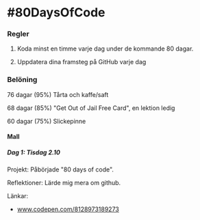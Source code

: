 # #80DaysOfCode

### Regler

1. Koda minst en timme varje dag under de kommande 80 dagar.

2. Uppdatera dina framsteg på GitHub varje dag

### Belöning

76 dagar (95%) Tårta och kaffe/saft

68 dagar (85%) "Get Out of Jail Free Card", en lektion ledig

60 dagar (75%) Slickepinne

#### Mall

##### Dag 1: Tisdag 2.10

Projekt: Påbörjade "80 days of code".

Reflektioner: Lärde mig mera om github.

Länkar:

- www.codepen.com/8128973189273
